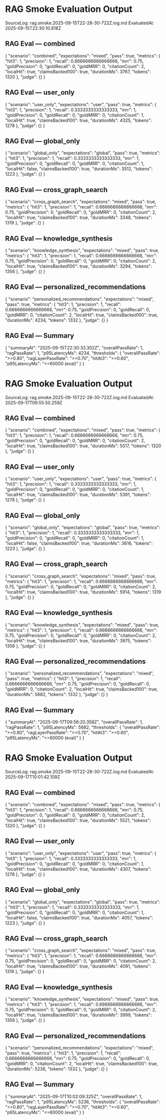 # RAG Smoke Evaluation Output
SourceLog: rag.smoke.2025-09-15T22-28-30-722Z.log.md
EvaluatedAt: 2025-09-15T22:30:10.818Z


## RAG Eval — combined
{
  "scenario": "combined",
  "expectations": "mixed",
  "pass": true,
  "metrics": {
    "hit3": 1,
    "precision": 1,
    "recall": 0.6666666666666666,
    "mrr": 0.75,
    "goldPrecision": 0,
    "goldRecall": 0,
    "goldMRR": 0,
    "citationCount": 2,
    "localHit": true,
    "claimsBacked100": true,
    "durationMs": 3767,
    "tokens": 1320
  },
  "judge": {}
}

## RAG Eval — user_only
{
  "scenario": "user_only",
  "expectations": "user",
  "pass": true,
  "metrics": {
    "hit3": 1,
    "precision": 1,
    "recall": 0.3333333333333333,
    "mrr": 1,
    "goldPrecision": 0,
    "goldRecall": 0,
    "goldMRR": 0,
    "citationCount": 1,
    "localHit": true,
    "claimsBacked100": true,
    "durationMs": 4325,
    "tokens": 1278
  },
  "judge": {}
}

## RAG Eval — global_only
{
  "scenario": "global_only",
  "expectations": "global",
  "pass": true,
  "metrics": {
    "hit3": 1,
    "precision": 1,
    "recall": 0.3333333333333333,
    "mrr": 1,
    "goldPrecision": 0,
    "goldRecall": 0,
    "goldMRR": 0,
    "citationCount": 1,
    "localHit": false,
    "claimsBacked100": true,
    "durationMs": 3512,
    "tokens": 1223
  },
  "judge": {}
}

## RAG Eval — cross_graph_search
{
  "scenario": "cross_graph_search",
  "expectations": "mixed",
  "pass": true,
  "metrics": {
    "hit3": 1,
    "precision": 1,
    "recall": 0.6666666666666666,
    "mrr": 0.75,
    "goldPrecision": 0,
    "goldRecall": 0,
    "goldMRR": 0,
    "citationCount": 2,
    "localHit": true,
    "claimsBacked100": true,
    "durationMs": 3348,
    "tokens": 1319
  },
  "judge": {}
}

## RAG Eval — knowledge_synthesis
{
  "scenario": "knowledge_synthesis",
  "expectations": "mixed",
  "pass": true,
  "metrics": {
    "hit3": 1,
    "precision": 1,
    "recall": 0.6666666666666666,
    "mrr": 0.75,
    "goldPrecision": 0,
    "goldRecall": 0,
    "goldMRR": 0,
    "citationCount": 2,
    "localHit": true,
    "claimsBacked100": true,
    "durationMs": 3294,
    "tokens": 1356
  },
  "judge": {}
}

## RAG Eval — personalized_recommendations
{
  "scenario": "personalized_recommendations",
  "expectations": "mixed",
  "pass": true,
  "metrics": {
    "hit3": 1,
    "precision": 1,
    "recall": 0.6666666666666666,
    "mrr": 0.75,
    "goldPrecision": 0,
    "goldRecall": 0,
    "goldMRR": 0,
    "citationCount": 2,
    "localHit": true,
    "claimsBacked100": true,
    "durationMs": 4234,
    "tokens": 1332
  },
  "judge": {}
}

## RAG Eval — Summary
{
  "summaryAt": "2025-09-15T22:30:33.302Z",
  "overallPassRate": 1,
  "ragPassRate": 1,
  "p95LatencyMs": 4234,
  "thresholds": {
    "overallPassRate": ">=0.80",
    "ragLayerPassRate": ">=0.70",
    "hitAt3": ">=0.60",
    "p95LatencyMs": "<=60000 (eval)"
  }
}
# RAG Smoke Evaluation Output
SourceLog: rag.smoke.2025-09-15T22-28-30-722Z.log.md
EvaluatedAt: 2025-09-17T09:55:50.259Z


## RAG Eval — combined
{
  "scenario": "combined",
  "expectations": "mixed",
  "pass": true,
  "metrics": {
    "hit3": 1,
    "precision": 1,
    "recall": 0.6666666666666666,
    "mrr": 0.75,
    "goldPrecision": 0,
    "goldRecall": 0,
    "goldMRR": 0,
    "citationCount": 2,
    "localHit": true,
    "claimsBacked100": true,
    "durationMs": 5517,
    "tokens": 1320
  },
  "judge": {}
}

## RAG Eval — user_only
{
  "scenario": "user_only",
  "expectations": "user",
  "pass": true,
  "metrics": {
    "hit3": 1,
    "precision": 1,
    "recall": 0.3333333333333333,
    "mrr": 1,
    "goldPrecision": 0,
    "goldRecall": 0,
    "goldMRR": 0,
    "citationCount": 1,
    "localHit": true,
    "claimsBacked100": true,
    "durationMs": 5391,
    "tokens": 1278
  },
  "judge": {}
}

## RAG Eval — global_only
{
  "scenario": "global_only",
  "expectations": "global",
  "pass": true,
  "metrics": {
    "hit3": 1,
    "precision": 1,
    "recall": 0.3333333333333333,
    "mrr": 1,
    "goldPrecision": 0,
    "goldRecall": 0,
    "goldMRR": 0,
    "citationCount": 1,
    "localHit": false,
    "claimsBacked100": true,
    "durationMs": 3616,
    "tokens": 1223
  },
  "judge": {}
}

## RAG Eval — cross_graph_search
{
  "scenario": "cross_graph_search",
  "expectations": "mixed",
  "pass": true,
  "metrics": {
    "hit3": 1,
    "precision": 1,
    "recall": 0.6666666666666666,
    "mrr": 0.75,
    "goldPrecision": 0,
    "goldRecall": 0,
    "goldMRR": 0,
    "citationCount": 2,
    "localHit": true,
    "claimsBacked100": true,
    "durationMs": 5914,
    "tokens": 1319
  },
  "judge": {}
}

## RAG Eval — knowledge_synthesis
{
  "scenario": "knowledge_synthesis",
  "expectations": "mixed",
  "pass": true,
  "metrics": {
    "hit3": 1,
    "precision": 1,
    "recall": 0.6666666666666666,
    "mrr": 0.75,
    "goldPrecision": 0,
    "goldRecall": 0,
    "goldMRR": 0,
    "citationCount": 2,
    "localHit": true,
    "claimsBacked100": true,
    "durationMs": 3975,
    "tokens": 1356
  },
  "judge": {}
}

## RAG Eval — personalized_recommendations
{
  "scenario": "personalized_recommendations",
  "expectations": "mixed",
  "pass": true,
  "metrics": {
    "hit3": 1,
    "precision": 1,
    "recall": 0.6666666666666666,
    "mrr": 0.75,
    "goldPrecision": 0,
    "goldRecall": 0,
    "goldMRR": 0,
    "citationCount": 2,
    "localHit": true,
    "claimsBacked100": true,
    "durationMs": 5682,
    "tokens": 1332
  },
  "judge": {}
}

## RAG Eval — Summary
{
  "summaryAt": "2025-09-17T09:56:20.358Z",
  "overallPassRate": 1,
  "ragPassRate": 1,
  "p95LatencyMs": 5682,
  "thresholds": {
    "overallPassRate": ">=0.80",
    "ragLayerPassRate": ">=0.70",
    "hitAt3": ">=0.60",
    "p95LatencyMs": "<=60000 (eval)"
  }
}
# RAG Smoke Evaluation Output
SourceLog: rag.smoke.2025-09-15T22-28-30-722Z.log.md
EvaluatedAt: 2025-09-17T10:01:42.109Z


## RAG Eval — combined
{
  "scenario": "combined",
  "expectations": "mixed",
  "pass": true,
  "metrics": {
    "hit3": 1,
    "precision": 1,
    "recall": 0.6666666666666666,
    "mrr": 0.75,
    "goldPrecision": 0,
    "goldRecall": 0,
    "goldMRR": 0,
    "citationCount": 2,
    "localHit": true,
    "claimsBacked100": true,
    "durationMs": 5521,
    "tokens": 1320
  },
  "judge": {}
}

## RAG Eval — user_only
{
  "scenario": "user_only",
  "expectations": "user",
  "pass": true,
  "metrics": {
    "hit3": 1,
    "precision": 1,
    "recall": 0.3333333333333333,
    "mrr": 1,
    "goldPrecision": 0,
    "goldRecall": 0,
    "goldMRR": 0,
    "citationCount": 1,
    "localHit": true,
    "claimsBacked100": true,
    "durationMs": 4307,
    "tokens": 1278
  },
  "judge": {}
}

## RAG Eval — global_only
{
  "scenario": "global_only",
  "expectations": "global",
  "pass": true,
  "metrics": {
    "hit3": 1,
    "precision": 1,
    "recall": 0.3333333333333333,
    "mrr": 1,
    "goldPrecision": 0,
    "goldRecall": 0,
    "goldMRR": 0,
    "citationCount": 1,
    "localHit": false,
    "claimsBacked100": true,
    "durationMs": 4057,
    "tokens": 1223
  },
  "judge": {}
}

## RAG Eval — cross_graph_search
{
  "scenario": "cross_graph_search",
  "expectations": "mixed",
  "pass": true,
  "metrics": {
    "hit3": 1,
    "precision": 1,
    "recall": 0.6666666666666666,
    "mrr": 0.75,
    "goldPrecision": 0,
    "goldRecall": 0,
    "goldMRR": 0,
    "citationCount": 2,
    "localHit": true,
    "claimsBacked100": true,
    "durationMs": 4091,
    "tokens": 1319
  },
  "judge": {}
}

## RAG Eval — knowledge_synthesis
{
  "scenario": "knowledge_synthesis",
  "expectations": "mixed",
  "pass": true,
  "metrics": {
    "hit3": 1,
    "precision": 1,
    "recall": 0.6666666666666666,
    "mrr": 0.75,
    "goldPrecision": 0,
    "goldRecall": 0,
    "goldMRR": 0,
    "citationCount": 2,
    "localHit": true,
    "claimsBacked100": true,
    "durationMs": 3999,
    "tokens": 1356
  },
  "judge": {}
}

## RAG Eval — personalized_recommendations
{
  "scenario": "personalized_recommendations",
  "expectations": "mixed",
  "pass": true,
  "metrics": {
    "hit3": 1,
    "precision": 1,
    "recall": 0.6666666666666666,
    "mrr": 0.75,
    "goldPrecision": 0,
    "goldRecall": 0,
    "goldMRR": 0,
    "citationCount": 2,
    "localHit": true,
    "claimsBacked100": true,
    "durationMs": 5236,
    "tokens": 1332
  },
  "judge": {}
}

## RAG Eval — Summary
{
  "summaryAt": "2025-09-17T10:02:09.325Z",
  "overallPassRate": 1,
  "ragPassRate": 1,
  "p95LatencyMs": 5236,
  "thresholds": {
    "overallPassRate": ">=0.80",
    "ragLayerPassRate": ">=0.70",
    "hitAt3": ">=0.60",
    "p95LatencyMs": "<=60000 (eval)"
  }
}
